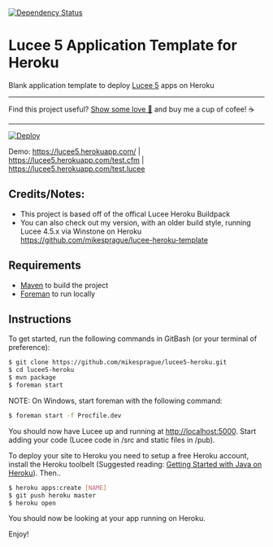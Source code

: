 [![Dependency Status](https://www.versioneye.com/user/projects/55a9c9ec306535001b00016c/badge.svg?style=flat)](https://www.versioneye.com/user/projects/55a9c9ec306535001b00016c)

# Lucee 5 Application Template for Heroku

Blank application template to deploy [Lucee 5](http://lucee.org) apps on Heroku

---

Find this project useful? [Show some love :revolving_hearts:](https://www.creatorlove.com/mikesprague/lucee-5-heroku-buildpack) and buy me a cup of cofee! :coffee:

---

[![Deploy](https://www.herokucdn.com/deploy/button.png)](https://heroku.com/deploy)

Demo: <https://lucee5.herokuapp.com/> | <https://lucee5.herokuapp.com/test.cfm> | <https://lucee5.herokuapp.com/test.lucee>

## Credits/Notes:

- This project is based off of the offical Lucee Heroku Buildpack
- You can also check out my version, with an older build style, running Lucee 4.5.x via Winstone on Heroku <https://github.com/mikesprague/lucee-heroku-template>

## Requirements

- [Maven](http://maven.apache.org/) to build the project
- [Foreman](https://github.com/ddollar/foreman) to run locally

## Instructions

To get started, run the following commands in GitBash (or your terminal of preference):

```bash
$ git clone https://github.com/mikesprague/lucee5-heroku.git
$ cd lucee5-heroku
$ mvn package
$ foreman start
```

NOTE: On Windows, start foreman with the following command:

```bash
$ foreman start -f Procfile.dev
```

You should now have Lucee up and running at <http://localhost:5000>. Start adding your code (Lucee code in /src and static files in /pub).

To deploy your site to Heroku you need to setup a free Heroku account, install the Heroku toolbelt (Suggested reading: [Getting Started with Java on Heroku](https://devcenter.heroku.com/articles/getting-started-with-java)). Then..

```bash
$ heroku apps:create [NAME]
$ git push heroku master
$ heroku open
```

You should now be looking at your app running on Heroku.

Enjoy!
